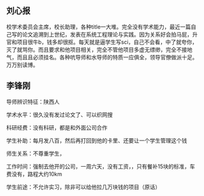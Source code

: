 ## 刘心报

校学术委员会主席，校长助理，各种title一大堆。完全没有学术能力，最近一篇自己写的论文追溯到上世纪，发表在系统工程理论与实践。因为关系好会拍马屁，升官和项目很牛b，钱多却很抠。每天就是逼学生写sci，自己不会看，中了就夸你，灭了就骂你。而且要求和他项目相关，完全不管他项目多虚无缥缈，完全不接地气，而且且必须挂名。各种吭导师和水导师的特质一应俱全，领导官僚做派十足。万万别读博。

## 李锋刚

导师辨识特征：陕西人

学术水平：很久没有发过论文了、可以织网搜

科研经费：没有科研，都是和外面公司合作

学生补助：每月发八百，然后再打回到他的卡里、还要让一个学生管理这个钱

师生关系：不尊重学生，

工作时间：强制去他开的公司，一周六天，没有工资，，只有餐补15块的标准，车费没有，路程大约10km

学生前途：不允许实习，除非可以给他拉几万块钱的项目（原话）

